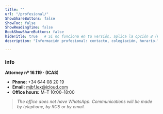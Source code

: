 ```yaml
---
title: ""
url: "/profesional/"
ShowShareButtons: false
ShowToc: false
ShowReadingTime: false
BookShowShareButtons: false
hideTitle: true   # Si no funciona en tu versión, aplica la opción B (CSS)
description: "Información profesional: contacto, colegiación, horario."

---
```



### Info

**Attorney nº 16.119 · (ICAS)**

- **Phone:** +34 644 08 20 19  
- **Email:** mjbf.lex@icloud.com  
- **Office hours:** M–T 10:00–18:00 
  
> *The office does not have WhatsApp. Communications will be made by telephone, by RCS or by email.*

